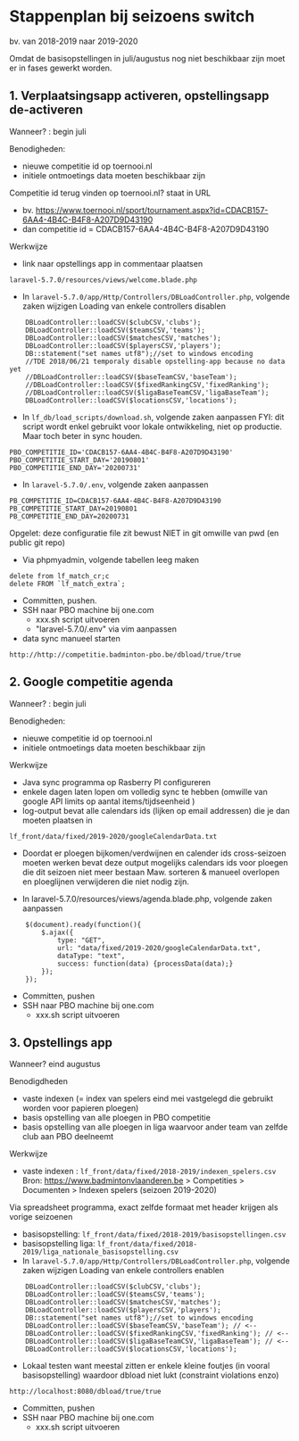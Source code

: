 # Stappenplan bij seizoens switch
bv. van 2018-2019 naar 2019-2020

Omdat de basisopstellingen in juli/augustus nog niet beschikbaar zijn moet er in fases gewerkt worden.

## 1. Verplaatsingsapp activeren, opstellingsapp de-activeren
Wanneer? : begin juli

Benodigheden:
* nieuwe competitie id op toernooi.nl
* initiele ontmoetings data moeten beschikbaar zijn

Competitie id terug vinden op toernooi.nl? staat in URL

* bv. https://www.toernooi.nl/sport/tournament.aspx?id=CDACB157-6AA4-4B4C-B4F8-A207D9D43190
* dan competitie id = CDACB157-6AA4-4B4C-B4F8-A207D9D43190

Werkwijze
* link naar opstellings app in commentaar plaatsen
```
laravel-5.7.0/resources/views/welcome.blade.php
```
* In `laravel-5.7.0/app/Http/Controllers/DBLoadController.php`, volgende zaken wijzigen
Loading van enkele controllers disablen
```
    DBLoadController::loadCSV($clubCSV,'clubs');
    DBLoadController::loadCSV($teamsCSV,'teams');
    DBLoadController::loadCSV($matchesCSV,'matches');
    DBLoadController::loadCSV($playersCSV,'players');
    DB::statement("set names utf8");//set to windows encoding
    //TDE 2018/06/21 temporaly disable opstelling-app because no data yet
    //DBLoadController::loadCSV($baseTeamCSV,'baseTeam');
    //DBLoadController::loadCSV($fixedRankingCSV,'fixedRanking');
    //DBLoadController::loadCSV($ligaBaseTeamCSV,'ligaBaseTeam');
    DBLoadController::loadCSV($locationsCSV,'locations');
```

* In `lf_db/load_scripts/download.sh`, volgende zaken aanpassen
FYI: dit script wordt enkel gebruikt voor lokale ontwikkeling, niet op productie. Maar toch beter in sync houden. 
```
PBO_COMPETITIE_ID='CDACB157-6AA4-4B4C-B4F8-A207D9D43190'
PBO_COMPETITIE_START_DAY='20190801'
PBO_COMPETITIE_END_DAY='20200731'
``` 

* In `laravel-5.7.0/.env`, volgende zaken aanpassen
``` 
PB_COMPETITIE_ID=CDACB157-6AA4-4B4C-B4F8-A207D9D43190
PB_COMPETITIE_START_DAY=20190801
PB_COMPETITIE_END_DAY=20200731
``` 
Opgelet: deze configuratie file zit bewust NIET in git omwille van pwd (en public git repo)

* Via phpmyadmin, volgende tabellen leeg maken
``` 
delete from lf_match_cr;c
delete FROM `lf_match_extra`;
``` 
* Committen, pushen.
* SSH naar PBO machine bij one.com
    *  xxx.sh script uitvoeren
    * "laravel-5.7.0/.env" via vim aanpassen
* data sync manueel starten
```
http://http://competitie.badminton-pbo.be/dbload/true/true
```    
   
    
## 2. Google competitie agenda
Wanneer? : begin juli

Benodigheden:
* nieuwe competitie id op toernooi.nl
* initiele ontmoetings data moeten beschikbaar zijn

Werkwijze
* Java sync programma op Rasberry PI configureren
* enkele dagen laten lopen om volledig sync te hebben (omwille van google API limits op aantal items/tijdseenheid )
* log-output bevat alle calendars ids (lijken op email addressen) die je dan moeten plaatsen in
```
lf_front/data/fixed/2019-2020/googleCalendarData.txt 
```
* Doordat er ploegen bijkomen/verdwijnen en calender ids cross-seizoen moeten werken bevat deze output mogelijks calendars ids voor ploegen die dit seizoen niet meer bestaan
Maw. sorteren & manueel overlopen en ploeglijnen verwijderen die niet nodig zijn.

* In laravel-5.7.0/resources/views/agenda.blade.php, volgende zaken aanpassen
``` 
    $(document).ready(function(){
        $.ajax({
            type: "GET",
            url: "data/fixed/2019-2020/googleCalendarData.txt",
            dataType: "text",
            success: function(data) {processData(data);}
        });
    });
``` 

* Committen, pushen
* SSH naar PBO machine bij one.com
    *  xxx.sh script uitvoeren
   
    
## 3. Opstellings app
Wanneer? eind augustus

Benodigdheden
* vaste indexen (= index van spelers eind mei vastgelegd die gebruikt worden voor papieren ploegen)
* basis opstelling van alle ploegen in PBO competitie
* basis opstelling van alle ploegen in liga waarvoor ander team van zelfde club aan PBO deelneemt   
    
Werkwijze
* vaste indexen : `lf_front/data/fixed/2018-2019/indexen_spelers.csv`
Bron: https://www.badmintonvlaanderen.be > Competities > Documenten >  Indexen spelers (seizoen 2019-2020)

Via spreadsheet programma, exact zelfde formaat met header krijgen als vorige seizoenen 
* basisopstelling: `lf_front/data/fixed/2018-2019/basisopstellingen.csv`    
* basisopstelling liga: `lf_front/data/fixed/2018-2019/liga_nationale_basisopstelling.csv`
* In `laravel-5.7.0/app/Http/Controllers/DBLoadController.php`, volgende zaken wijzigen
Loading van enkele controllers enablen
```
    DBLoadController::loadCSV($clubCSV,'clubs');
    DBLoadController::loadCSV($teamsCSV,'teams');
    DBLoadController::loadCSV($matchesCSV,'matches');
    DBLoadController::loadCSV($playersCSV,'players');
    DB::statement("set names utf8");//set to windows encoding
    DBLoadController::loadCSV($baseTeamCSV,'baseTeam'); // <--
    DBLoadController::loadCSV($fixedRankingCSV,'fixedRanking'); // <--
    DBLoadController::loadCSV($ligaBaseTeamCSV,'ligaBaseTeam'); // <--
    DBLoadController::loadCSV($locationsCSV,'locations');
```
* Lokaal testen want meestal zitten er enkele kleine foutjes (in vooral basisopstelling) waardoor dbload niet lukt (constraint violations enzo)
```
http://localhost:8080/dbload/true/true
```
* Committen, pushen
* SSH naar PBO machine bij one.com
    *  xxx.sh script uitvoeren    